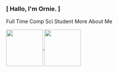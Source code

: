 ### [ Hallo, I'm Ornie. ]

Full Time Comp Sci Student
More About Me

<a href="https://github.com/Orniepay/github-readme-stats">
  <img height=100 align="center" src="https://github-readme-stats.vercel.app/api?username=Orniepay&theme=github_dark_dimmed&show_icons=true"/>
</a>

<a href="https://github.com/Orniepay/convoychat">
  <img height=100 align="center" src="https://github-readme-stats.vercel.app/api/top-langs/?username=Orniepay&layout=compact"/>
</a>
